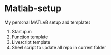 # Matlab-setup

My personal MATLAB setup and templates

1) Startup.m
2) Function template
3) Livescript template
4) Sheel script to update all repo in current folder
